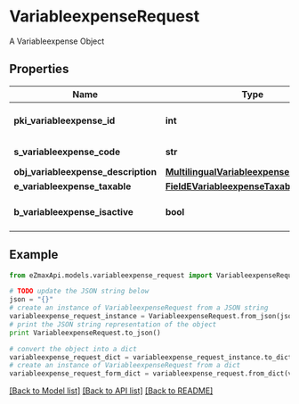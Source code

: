 # VariableexpenseRequest

A Variableexpense Object

## Properties

Name | Type | Description | Notes
------------ | ------------- | ------------- | -------------
**pki_variableexpense_id** | **int** | The unique ID of the Variableexpense | [optional] 
**s_variableexpense_code** | **str** | The code of the Variableexpense | 
**obj_variableexpense_description** | [**MultilingualVariableexpenseDescription**](MultilingualVariableexpenseDescription.md) |  | 
**e_variableexpense_taxable** | [**FieldEVariableexpenseTaxable**](FieldEVariableexpenseTaxable.md) |  | 
**b_variableexpense_isactive** | **bool** | Whether the variableexpense is active or not | 

## Example

```python
from eZmaxApi.models.variableexpense_request import VariableexpenseRequest

# TODO update the JSON string below
json = "{}"
# create an instance of VariableexpenseRequest from a JSON string
variableexpense_request_instance = VariableexpenseRequest.from_json(json)
# print the JSON string representation of the object
print VariableexpenseRequest.to_json()

# convert the object into a dict
variableexpense_request_dict = variableexpense_request_instance.to_dict()
# create an instance of VariableexpenseRequest from a dict
variableexpense_request_form_dict = variableexpense_request.from_dict(variableexpense_request_dict)
```
[[Back to Model list]](../README.md#documentation-for-models) [[Back to API list]](../README.md#documentation-for-api-endpoints) [[Back to README]](../README.md)


